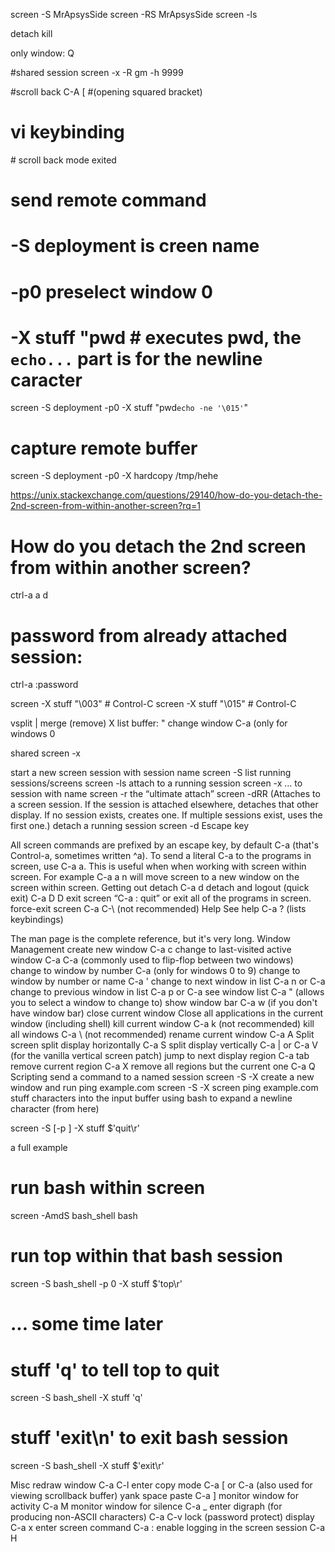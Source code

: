 screen -S MrApsysSide
screen -RS MrApsysSide
screen -ls

detach <C-a> <C-d> 
kill <C-a> <C-k> 


only window: <C-a> Q


#shared session
screen -x -R gm -h 9999

#scroll back
  C-A [ #(opening squared bracket)
  # vi keybinding
  <ESC>
  # scroll back mode exited


# send remote command
# -S deployment is creen name
# -p0 preselect window 0
# -X stuff "pwd   # executes pwd, the `echo...` part is for the newline caracter
screen -S deployment -p0 -X stuff "pwd`echo -ne '\015'`"

# capture remote buffer
screen -S deployment -p0 -X hardcopy /tmp/hehe


https://unix.stackexchange.com/questions/29140/how-do-you-detach-the-2nd-screen-from-within-another-screen?rq=1
# How do you detach the 2nd screen from within another screen?
ctrl-a a d


# password from already attached session:
ctrl-a :password
<type password twice>

screen -X stuff "\003" # Control-C <C-C>
screen -X stuff "\015" # Control-C <C-a>

vsplit <C-a> |
merge (remove) <C-a> X
list buffer: <C-a> "
change window C-a <number> (only for windows 0



shared
screen -x


start a new screen session with session name 	screen -S <name>
list running sessions/screens 	screen -ls
attach to a running session 	screen -x
… to session with name 	screen -r <name>
the “ultimate attach” 	screen -dRR (Attaches to a screen session. If the session is attached elsewhere, detaches that other display. If no session exists, creates one. If multiple sessions exist, uses the first one.)
detach a running session 	screen -d <name>
Escape key

All screen commands are prefixed by an escape key, by default C-a (that's Control-a, sometimes written ^a). To send a literal C-a to the programs in screen, use C-a a. This is useful when when working with screen within screen. For example C-a a n will move screen to a new window on the screen within screen.
Getting out
detach 	C-a d
detach and logout (quick exit) 	C-a D D
exit screen 	“C-a : quit” or exit all of the programs in screen.
force-exit screen 	C-a C-\ (not recommended)
Help
See help 	C-a ? (lists keybindings)

The man page is the complete reference, but it's very long.
Window Management
create new window 	C-a c
change to last-visited active window 	C-a C-a (commonly used to flip-flop between two windows)
change to window by number 	C-a <number> (only for windows 0 to 9)
change to window by number or name 	C-a ' <number or title>
change to next window in list 	C-a n or C-a <space>
change to previous window in list 	C-a p or C-a <backspace>
see window list 	C-a " (allows you to select a window to change to)
show window bar 	C-a w (if you don't have window bar)
close current window 	Close all applications in the current window (including shell)
kill current window 	C-a k (not recommended)
kill all windows 	C-a \ (not recommended)
rename current window 	C-a A
Split screen
split display horizontally 	C-a S
split display vertically 	C-a | or C-a V (for the vanilla vertical screen patch)
jump to next display region 	C-a tab
remove current region 	C-a X
remove all regions but the current one 	C-a Q
Scripting
send a command to a named session 	screen -S <name> -X <command>
create a new window and run ping example.com 	screen -S <name> -X screen ping example.com
stuff characters into the input buffer
using bash to expand a newline character
(from here) 	

screen -S <name> [-p <page>] -X stuff $'quit\r'

a full example 	

# run bash within screen
screen -AmdS bash_shell bash
# run top within that bash session
screen -S bash_shell -p 0 -X stuff $'top\r'
 
# ... some time later
 
# stuff 'q' to tell top to quit
screen -S bash_shell -X stuff 'q'
# stuff 'exit\n' to exit bash session
screen -S bash_shell -X stuff $'exit\r'

Misc
redraw window 	C-a C-l
enter copy mode 	C-a [ or C-a <esc> (also used for viewing scrollback buffer)
yank    space
paste 	C-a ]
monitor window for activity 	C-a M
monitor window for silence 	C-a _
enter digraph (for producing non-ASCII characters) 	C-a C-v
lock (password protect) display 	C-a x
enter screen command 	C-a :
enable logging in the screen session 	C-a H 
